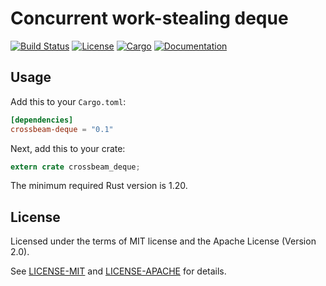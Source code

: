 # Concurrent work-stealing deque

[![Build Status](https://travis-ci.org/crossbeam-rs/crossbeam-deque.svg?branch=master)](https://travis-ci.org/crossbeam-rs/crossbeam-deque)
[![License](https://img.shields.io/badge/license-MIT%2FApache--2.0-blue.svg)](https://github.com/crossbeam-rs/crossbeam-deque)
[![Cargo](https://img.shields.io/crates/v/crossbeam-deque.svg)](https://crates.io/crates/crossbeam-deque)
[![Documentation](https://docs.rs/crossbeam-deque/badge.svg)](https://docs.rs/crossbeam-deque)

## Usage

Add this to your `Cargo.toml`:

```toml
[dependencies]
crossbeam-deque = "0.1"
```

Next, add this to your crate:

```rust
extern crate crossbeam_deque;
```

The minimum required Rust version is 1.20.

## License

Licensed under the terms of MIT license and the Apache License (Version 2.0).

See [LICENSE-MIT](LICENSE-MIT) and [LICENSE-APACHE](LICENSE-APACHE) for details.
